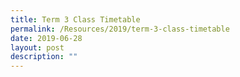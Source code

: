 ```yaml
---
title: Term 3 Class Timetable
permalink: /Resources/2019/term-3-class-timetable
date: 2019-06-28
layout: post
description: ""
---
```

